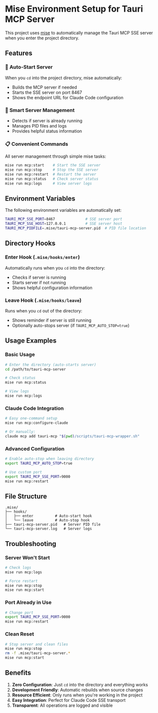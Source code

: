 # Mise Environment Setup for Tauri MCP Server

This project uses [mise](https://mise.jdx.dev/) to automatically manage the Tauri MCP SSE server when you enter the project directory.

## Features

### 🚀 **Auto-Start Server**
When you `cd` into the project directory, mise automatically:
- Builds the MCP server if needed
- Starts the SSE server on port 8467
- Shows the endpoint URL for Claude Code configuration

### 🛑 **Smart Server Management**
- Detects if server is already running
- Manages PID files and logs
- Provides helpful status information

### 📋 **Convenient Commands**
All server management through simple mise tasks:

```bash
mise run mcp:start    # Start the SSE server
mise run mcp:stop     # Stop the SSE server  
mise run mcp:restart  # Restart the server
mise run mcp:status   # Check server status
mise run mcp:logs     # View server logs
```

## Environment Variables

The following environment variables are automatically set:

```bash
TAURI_MCP_SSE_PORT=8467              # SSE server port
TAURI_MCP_SSE_HOST=127.0.0.1         # SSE server host
TAURI_MCP_PIDFILE=.mise/tauri-mcp-server.pid  # PID file location
```

## Directory Hooks

### Enter Hook (`.mise/hooks/enter`)
Automatically runs when you `cd` into the directory:
- Checks if server is running
- Starts server if not running
- Shows helpful configuration information

### Leave Hook (`.mise/hooks/leave`)
Runs when you `cd` out of the directory:
- Shows reminder if server is still running
- Optionally auto-stops server (if `TAURI_MCP_AUTO_STOP=true`)

## Usage Examples

### Basic Usage
```bash
# Enter the directory (auto-starts server)
cd /path/to/tauri-mcp-server

# Check status
mise run mcp:status

# View logs
mise run mcp:logs
```

### Claude Code Integration
```bash
# Easy one-command setup
mise run mcp:configure-claude

# Or manually:
claude mcp add tauri-mcp "$(pwd)/scripts/tauri-mcp-wrapper.sh"
```

### Advanced Configuration
```bash
# Enable auto-stop when leaving directory
export TAURI_MCP_AUTO_STOP=true

# Use custom port
export TAURI_MCP_SSE_PORT=9000
mise run mcp:restart
```

## File Structure

```
.mise/
├── hooks/
│   ├── enter          # Auto-start hook
│   └── leave          # Auto-stop hook
├── tauri-mcp-server.pid   # Server PID file
└── tauri-mcp-server.log   # Server logs
```

## Troubleshooting

### Server Won't Start
```bash
# Check logs
mise run mcp:logs

# Force restart
mise run mcp:stop
mise run mcp:start
```

### Port Already in Use
```bash
# Change port
export TAURI_MCP_SSE_PORT=9000
mise run mcp:restart
```

### Clean Reset
```bash
# Stop server and clean files
mise run mcp:stop
rm -f .mise/tauri-mcp-server.*
mise run mcp:start
```

## Benefits

1. **Zero Configuration**: Just `cd` into the directory and everything works
2. **Development Friendly**: Automatic rebuilds when source changes
3. **Resource Efficient**: Only runs when you're working in the project
4. **Easy Integration**: Perfect for Claude Code SSE transport
5. **Transparent**: All operations are logged and visible
